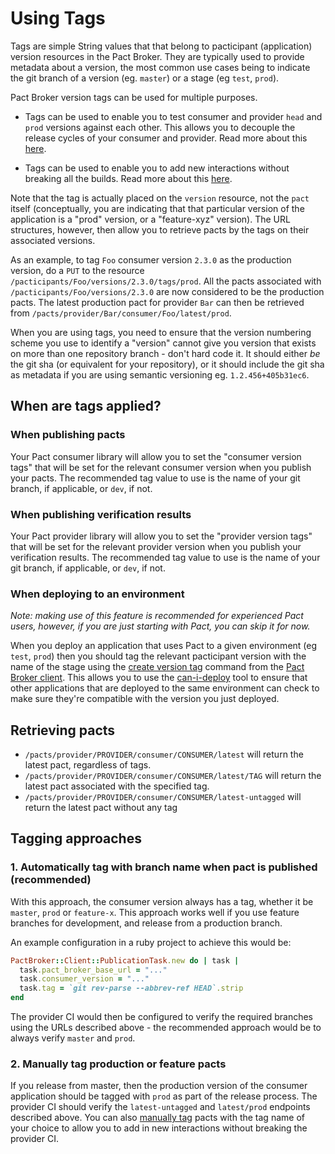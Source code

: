 # Using Tags

Tags are simple String values that that belong to pacticipant (application) version resources in the Pact Broker. They are typically used to provide metadata about a version, the most common use cases being to indicate the git branch of a version (eg. `master`) or a stage (eg `test`, `prod`).

Pact Broker version tags can be used for multiple purposes.

* Tags can be used to enable you to test consumer and provider `head` and `prod` versions against each other. This allows you to decouple the release cycles of your consumer and provider. Read more about this [here][backwards].

* Tags can be used to enable you to add new interactions without breaking all the builds. Read more about this [here][feature].

Note that the tag is actually placed on the `version` resource, not the `pact` itself (conceptually, you are indicating that that particular version of the application is a "prod" version, or a "feature-xyz" version). The URL structures, however, then allow you to retrieve pacts by the tags on their associated versions.

As an example, to tag `Foo` consumer version `2.3.0` as the production version, do a `PUT` to the resource `/pacticipants/Foo/versions/2.3.0/tags/prod`. All the pacts associated with `/pacticipants/Foo/versions/2.3.0` are now considered to be the production pacts. The latest production pact for provider `Bar` can then be retrieved from `/pacts/provider/Bar/consumer/Foo/latest/prod`.

When you are using tags, you need to ensure that the version numbering scheme you use to identify a "version" cannot give you version that exists on more than one repository branch - don't hard code it. It should either _be_ the git sha (or equivalent for your repository), or it should include the git sha as metadata if you are using semantic versioning eg. `1.2.456+405b31ec6`.

## When are tags applied?

### When publishing pacts

Your Pact consumer library will allow you to set the "consumer version tags" that will be set for the relevant consumer version when you publish your pacts. The recommended tag value to use is the name of your git branch, if applicable, or `dev`, if not.

### When publishing verification results

Your Pact provider library will allow you to set the "provider version tags" that will be set for the relevant provider version when you publish your verification results. The recommended tag value to use is the name of your git branch, if applicable, or `dev`, if not.

### When deploying to an environment

_Note: making use of this feature is recommended for experienced Pact users, however, if you are just starting with Pact, you can skip it for now._

When you deploy an application that uses Pact to a given environment (eg `test`, `prod`) then you should tag the relevant pacticipant version with the name of the stage using the [create version tag][pact-broker-client-tag] command from the [Pact Broker client][pact-broker-client]. This allows you to use the [can-i-deploy][can-i-deploy] tool to ensure that other applications that are deployed to the same environment can check to make sure they're compatible with the version you just deployed.

## Retrieving pacts

* `/pacts/provider/PROVIDER/consumer/CONSUMER/latest` will return the latest pact, regardless of tags.
* `/pacts/provider/PROVIDER/consumer/CONSUMER/latest/TAG` will return the latest pact associated with the specified tag.
* `/pacts/provider/PROVIDER/consumer/CONSUMER/latest-untagged` will return the latest pact without any tag

## Tagging approaches

### 1. Automatically tag with branch name when pact is published (recommended)

With this approach, the consumer version always has a tag, whether it be `master`, `prod` or `feature-x`. This approach works well if you use feature branches for development, and release from a production branch.

An example configuration in a ruby project to achieve this would be:

```ruby
PactBroker::Client::PublicationTask.new do | task |
  task.pact_broker_base_url = "..."
  task.consumer_version = "..."
  task.tag = `git rev-parse --abbrev-ref HEAD`.strip
end
```

The provider CI would then be configured to verify the required branches using the URLs described above - the recommended approach would be to always verify `master` and `prod`.

### 2. Manually tag production or feature pacts

If you release from master, then the production version of the consumer application should be tagged with `prod` as part of the release process. The provider CI should verify the `latest-untagged` and `latest/prod` endpoints described above. You can also [manually tag][feature] pacts with the tag name of your choice to allow you to add in new interactions without breaking the provider CI.

[backwards]: https://github.com/pact-foundation/pact_broker/wiki/How-to-ensure-backwards-compatibility-by-tagging-pacts
[feature]: https://github.com/pact-foundation/pact_broker/wiki/How-to-add-new-interactions-without-breaking-everything
[pact-broker-client]: https://github.com/pact-foundation/pact_broker-client
[pact-broker-client-tag]: https://github.com/pact-foundation/pact_broker-client#create-version-tag
[can-i-deploy]: https://github.com/pact-foundation/pact_broker/wiki/can-i-deploy
